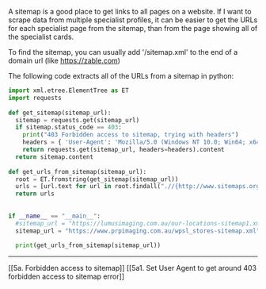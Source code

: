 A sitemap is a good place to get links to all pages on a website. If I want to scrape data from multiple specialist profiles, it can be easier to get the URLs for each specialist page from the sitemap, than from the page showing all of the specialist cards.

To find the sitemap, you can usually add '/sitemap.xml' to the end of a domain url (like https://zable.com)

The following code extracts all of the URLs from a sitemap in python:

```python
import xml.etree.ElementTree as ET  
import requests  
  
def get_sitemap(sitemap_url):  
  sitemap = requests.get(sitemap_url)  
  if sitemap.status_code == 403:  
    print("403 Forbidden access to sitemap, trying with headers")  
    headers = { 'User-Agent': 'Mozilla/5.0 (Windows NT 10.0; Win64; x64) AppleWebKit/537.36 (KHTML, like Gecko) Chrome/58.0.3029.110 Safari/537.3'}  
    return requests.get(sitemap_url, headers=headers).content  
  return sitemap.content  
  
def get_urls_from_sitemap(sitemap_url):  
  root = ET.fromstring(get_sitemap(sitemap_url))  
  urls = [url.text for url in root.findall(".//{http://www.sitemaps.org/schemas/sitemap/0.9}loc")]  
  return urls  
  
  
if __name__ == "__main__":  
  #sitemap_url = "https://lumusimaging.com.au/our-locations-sitemap1.xml"  
  sitemap_url = "https://www.prpimaging.com.au/wpsl_stores-sitemap.xml" # 403 forbidden  
  
  print(get_urls_from_sitemap(sitemap_url))
```

---
[[5a. Forbidden access to sitemap]]
[[5a1. Set User Agent to get around 403 forbidden access to sitemap error]]